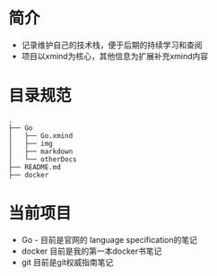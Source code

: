 # 简介

* 记录维护自己的技术栈，便于后期的持续学习和查阅
* 项目以xmind为核心，其他信息为扩展补充xmind内容

# 目录规范

```shell 
.
├── Go
│   ├── Go.xmind
│   ├── img
│   ├── markdown
│   └── otherDocs
├── README.md
├── docker
```



# 当前项目

- Go - 目前是官网的 language specification的笔记
- docker 目前是我的第一本docker书笔记
- git 目前是git权威指南笔记




